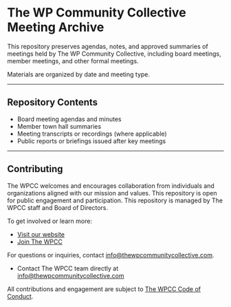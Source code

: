 # The WP Community Collective Meeting Archive

This repository preserves agendas, notes, and approved summaries of meetings held by The WP Community Collective, including board meetings, member meetings, and other formal meetings.

Materials are organized by date and meeting type.

---

## Repository Contents

- Board meeting agendas and minutes
- Member town hall summaries
- Meeting transcripts or recordings (where applicable)
- Public reports or briefings issued after key meetings

---

## Contributing

The WPCC welcomes and encourages collaboration from individuals and organizations aligned with our mission and values. This repository is open for public engagement and participation. This repository is managed by The WPCC staff and Board of Directors.

To get involved or learn more:

- [Visit our website](https://www.thewpcommunitycollective.com/)
- [Join The WPCC](https://www.thewpcommunitycollective.com/join/)

For questions or inquiries, contact info@thewpcommunitycollective.com.
- Contact The WPCC team directly at [info@thewpcommunitycollective.com](mailto:info@thewpcommunitycollective.com)

All contributions and engagement are subject to [The WPCC Code of Conduct](https://www.thewpcommunitycollective.com/about/code-of-conduct/).
